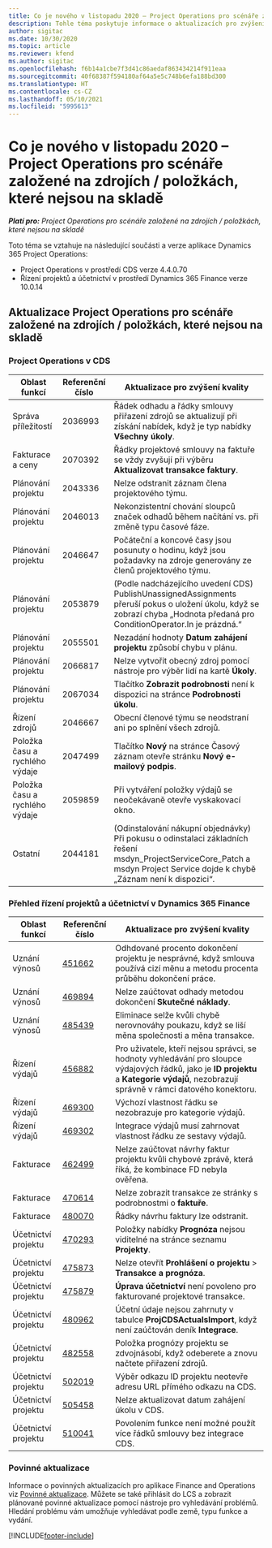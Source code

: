 ```yaml
---
title: Co je nového v listopadu 2020 – Project Operations pro scénáře založené na zdrojích / položkách, které nejsou na skladě
description: Tohle téma poskytuje informace o aktualizacích pro zvýšení kvality, které jsou k dispozici ve verzi Project Operations z listopadu 2020 pro scénáře založené na zdrojích / položkách, které nejsou na skladě.
author: sigitac
ms.date: 10/30/2020
ms.topic: article
ms.reviewer: kfend
ms.author: sigitac
ms.openlocfilehash: f6b14a1cbe7f3d41c86aedaf863434214f911eaa
ms.sourcegitcommit: 40f68387f594180af64a5e5c748b6efa188bd300
ms.translationtype: HT
ms.contentlocale: cs-CZ
ms.lasthandoff: 05/10/2021
ms.locfileid: "5995613"
---
```

# <a name="whats-new-november-2020---project-operations-for-resourcenon-stocked-based-scenarios"></a>Co je nového v listopadu 2020 – Project Operations pro scénáře založené na zdrojích / položkách, které nejsou na skladě

_**Platí pro:** Project Operations pro scénáře založené na zdrojích / položkách, které nejsou na skladě_

Toto téma se vztahuje na následující součásti a verze aplikace Dynamics 365 Project Operations:

- Project Operations v prostředí CDS verze 4.4.0.70
- Řízení projektů a účetnictví v prostředí Dynamics 365 Finance verze 10.0.14

## <a name="updates-to-project-operations-for-resource-non-stocked-based-scenarios"></a>Aktualizace Project Operations pro scénáře založené na zdrojích / položkách, které nejsou na skladě

### <a name="project-operations-on-cds"></a>Project Operations v CDS

| Oblast funkcí                 | Referenční číslo | Aktualizace pro zvýšení kvality                                                                                                                                                                    |
|------------------------------|------------------|-----------------------------------------------------------------------------------------------------------------------------------------------------------------------------------|
|   Správa příležitostí       | 2036993          | Řádek odhadu a řádky smlouvy přiřazení zdrojů se aktualizují při získání nabídek, když je typ nabídky **Všechny úkoly**.                                                 |
| Fakturace a ceny          | 2070392          | Řádky projektové smlouvy na faktuře se vždy zvyšují při výběru **Aktualizovat transakce faktury**.                                                                         |
| Plánování projektu             | 2043336          | Nelze odstranit záznam člena projektového týmu.                                                                                                                                  |
| Plánování projektu             | 2046013          | Nekonzistentní chování sloupců značek odhadů během načítání vs. při změně typu časové fáze.                                                                                   |
| Plánování projektu             | 2046647          | Počáteční a koncové časy jsou posunuty o hodinu, když jsou požadavky na zdroje generovány ze členů projektového týmu.                                                                      |
| Plánování projektu             | 2053879          | (Podle nadcházejícího uvedení CDS) PublishUnassignedAssignments přeruší pokus o uložení úkolu, když se zobrazí chyba „Hodnota předaná pro ConditionOperator.In je prázdná.“                       |
| Plánování projektu             | 2055501          | Nezadání hodnoty **Datum zahájení projektu** způsobí chybu v plánu.                                                                                                      |
| Plánování projektu             | 2066817          | Nelze vytvořit obecný zdroj pomocí nástroje pro výběr lidí na kartě **Úkoly**.                                                                                                   |
| Plánování projektu             | 2067034          | Tlačítko **Zobrazit podrobnosti** není k dispozici na stránce **Podrobnosti úkolu**.                                                                                                       |
| Řízení zdrojů          | 2046667          | Obecní členové týmu se neodstraní ani po splnění všech zdrojů.                                                                                                    |
| Položka času a rychlého výdaje | 2047499          | Tlačítko **Nový** na stránce Časový záznam otevře stránku **Nový e-mailový podpis**.                                                                                               |
| Položka času a rychlého výdaje | 2059859          | Při vytváření položky výdajů se neočekávaně otevře vyskakovací okno.                                                                                                                         |
| Ostatní                        | 2044181          | (Odinstalování nákupní objednávky) Při pokusu o odinstalaci základních řešení msdyn_ProjectServiceCore_Patch a msdyn Project Service dojde k chybě „Záznam není k dispozici“.  |

### <a name="project-management-and-accounting-in-dynamics-365-finance"></a>Přehled řízení projektů a účetnictví v Dynamics 365 Finance

| Oblast funkcí        | Referenční číslo | Aktualizace pro zvýšení kvality                                                                                                                                                            |
|---------------------|------------------|---------------------------------------------------------------------------------------------------------------------------------------------------------------------------|
| Uznání výnosů | [451662](https://fix.lcs.dynamics.com/Issue/Details/?bugId=451662)           | Odhdované procento dokončení projektu je nesprávné, když smlouva používá cizí měnu a metodu procenta průběhu dokončení práce.                     |
| Uznání výnosů | [469894](https://fix.lcs.dynamics.com/Issue/Details/?bugId=469894)           | Nelze zaúčtovat odhady metodou dokončení **Skutečné náklady**.                                                                                                    |
| Uznání výnosů | [485439](https://fix.lcs.dynamics.com/Issue/Details/?bugId=485439)           | Eliminace selže kvůli chybě nerovnováhy poukazu, když se liší měna společnosti a měna transakce.                                              |
| Řízení výdajů  | [456882](https://fix.lcs.dynamics.com/Issue/Details/?bugId=456822)           | Pro uživatele, kteří nejsou správci, se hodnoty vyhledávání pro sloupce výdajových řádků, jako je **ID projektu** a **Kategorie výdajů**, nezobrazují správně v rámci datového konektoru. |
| Řízení výdajů  | [469300](https://fix.lcs.dynamics.com/Issue/Details/?bugId=469300)           | Výchozí vlastnost řádku se nezobrazuje pro kategorie výdajů.                                                                                                         |
| Řízení výdajů  | [469302](https://fix.lcs.dynamics.com/Issue/Details/?bugId=469302)           | Integrace výdajů musí zahrnovat vlastnost řádku ze sestavy výdajů.                                                                                             |
| Fakturace           | [462499](https://fix.lcs.dynamics.com/Issue/Details/?bugId=462499)           | Nelze zaúčtovat návrhy faktur projektu kvůli chybové zprávě, která říká, že kombinace FD nebyla ověřena.                                                    |
| Fakturace           | [470614](https://fix.lcs.dynamics.com/Issue/Details/?bugId=470614)           | Nelze zobrazit transakce ze stránky s podrobnostmi o **faktuře**.                                                                                                              |
| Fakturace           | [480070](https://fix.lcs.dynamics.com/Issue/Details/?bugId=480070)           | Řádky návrhu faktury lze odstranit.                                                                                                                                  |
| Účetnictví projektu  | [470293](https://fix.lcs.dynamics.com/Issue/Details/?bugId=470293)           | Položky nabídky **Prognóza** nejsou viditelné na stránce seznamu **Projekty**.                                                                                                   |
| Účetnictví projektu  | [475873](https://fix.lcs.dynamics.com/Issue/Details/?bugId=475873)           | Nelze otevřít **Prohlášení o projektu**   > **Transakce a prognóza**.                                                                                                       |
| Účetnictví projektu  | [475879](https://fix.lcs.dynamics.com/Issue/Details/?bugId=475879)           | **Úprava účetnictví** není povoleno pro fakturované projektové transakce.                                                                                                  |
| Účetnictví projektu  | [480962](https://fix.lcs.dynamics.com/Issue/Details/?bugId=480962)           | Účetní údaje nejsou zahrnuty v tabulce **ProjCDSActualsImport**, když není zaúčtován deník **Integrace**.                                                  |
| Účetnictví projektu  | [482558](https://fix.lcs.dynamics.com/Issue/Details/?bugId=482558)           | Položka prognózy projektu se zdvojnásobí, když odeberete a znovu načtete přiřazení zdrojů.                                                                            |
| Účetnictví projektu  | [502019](https://fix.lcs.dynamics.com/Issue/Details/?bugId=502019)           | Výběr odkazu ID projektu neotevře adresu URL přímého odkazu na CDS.                                                                                                         |
| Účetnictví projektu  | [505458](https://fix.lcs.dynamics.com/Issue/Details/?bugId=505458)           | Nelze aktualizovat datum zahájení úkolu v CDS.                                                                                                                           |
| Účetnictví projektu  | [510041](https://fix.lcs.dynamics.com/Issue/Details/?bugId=510041)           | Povolením funkce není možné použít více řádků smlouvy bez integrace CDS.                                                                                   |

### <a name="regulatory-updates"></a>Povinné aktualizace
Informace o povinných aktualizacích pro aplikace Finance and Operations viz [Povinné aktualizace](/dynamics365/finance/localizations/regulatory-updates). Můžete se také přihlásit do LCS a zobrazit plánované povinné aktualizace pomocí nástroje pro vyhledávání problémů. Hledání problému vám umožňuje vyhledávat podle země, typu funkce a vydání.


[!INCLUDE[footer-include](../includes/footer-banner.md)]